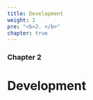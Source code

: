 ```yaml
---
title: Development
weight: 2
pre: "<b>2. </b>"
chapter: true
---
```


### Chapter 2

# Development


